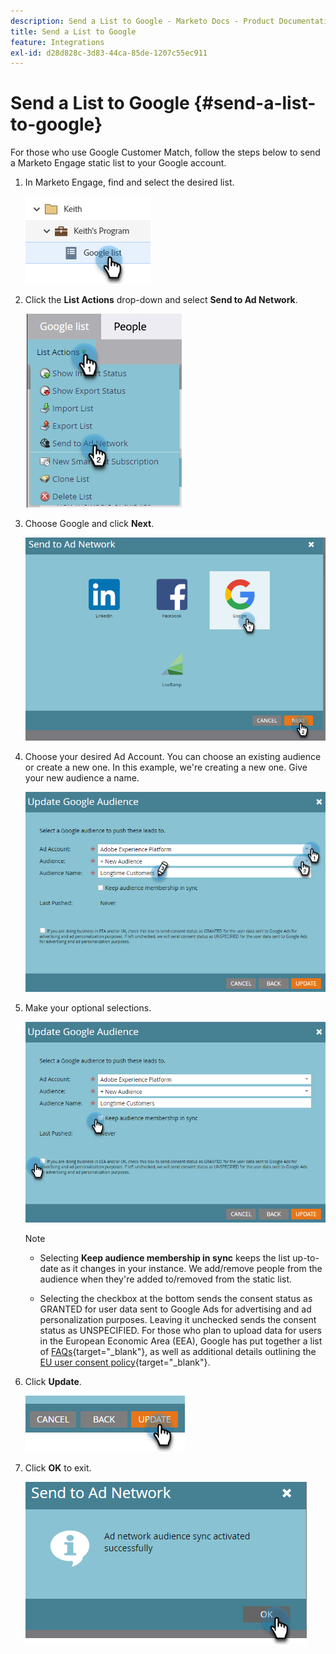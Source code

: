 ```yaml
---
description: Send a List to Google - Marketo Docs - Product Documentation
title: Send a List to Google
feature: Integrations
exl-id: d28d828c-3d83-44ca-85de-1207c55ec911
---
```

# Send a List to Google {#send-a-list-to-google}

For those who use Google Customer Match, follow the steps below to send a Marketo Engage static list to your Google account.

1. In Marketo Engage, find and select the desired list.

   ![](assets/send-a-list-to-google-1.png)

1. Click the **List Actions** drop-down and select **Send to Ad Network**.

   ![](assets/send-a-list-to-google-2.png)

1. Choose Google and click **Next**.

   ![](assets/send-a-list-to-google-3.png)

1. Choose your desired Ad Account. You can choose an existing audience or create a new one. In this example, we're creating a new one. Give your new audience a name.

   ![](assets/send-a-list-to-google-4.png)

1. Make your optional selections. 

   ![](assets/send-a-list-to-google-5.png)

   >[!NOTE]
   >
   >* Selecting **Keep audience membership in sync** keeps the list up-to-date as it changes in your instance. We add/remove people from the audience when they're added to/removed from the static list.
   >
   >* Selecting the checkbox at the bottom sends the consent status as GRANTED for user data sent to Google Ads for advertising and ad personalization purposes. Leaving it unchecked sends the consent status as UNSPECIFIED. For those who plan to upload data for users in the European Economic Area (EEA), Google has put together a list of [FAQs](https://support.google.com/google-ads/answer/14310715){target="_blank"}, as well as additional details outlining the [EU user consent policy](https://www.google.com/about/company/user-consent-policy/){target="_blank"}.

1. Click **Update**.

   ![](assets/send-a-list-to-google-6.png)

1. Click **OK** to exit.

   ![](assets/send-a-list-to-google-7.png)
